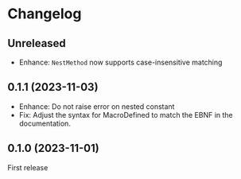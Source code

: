 # Changelog

## Unreleased

* Enhance: `NestMethod` now supports case-insensitive matching

## 0.1.1 (2023-11-03)

* Enhance: Do not raise error on nested constant
* Fix: Adjust the syntax for MacroDefined to match the EBNF in the documentation.

## 0.1.0 (2023-11-01)

First release
